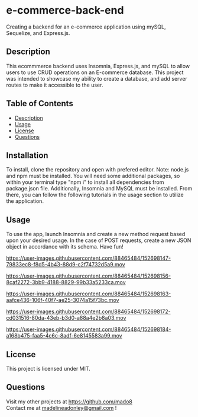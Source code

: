 # e-commerce-back-end
Creating a backend for an e-commerce application using mySQL, Sequelize, and Express.js.
    
## Description
This ecommmerce backend uses Insomnia, Express.js, and mySQL to allow users to use CRUD operations on an E-commerce database. This project was intended to showcase my ability to create a database, and add server routes to make it accessible to the user. 

## Table of Contents

- [ Description ](#Description)</br>
- [ Usage ](#Usage)</br>
- [ License ](#License )</br>
- [ Questions ](#Questions)</br>

## Installation
To install, clone the repository and open with prefered editor. Note: node.js and npm must be installed. You will need some additional packages, so within your terminal type "npm i" to install all dependencies from package.json file. Additionally, Insomnia and MySQL must be installed. From there, you can follow the following tutorials in the usage section to utilize the application.

## Usage
To use the app, launch Insomnia and create a new method request based upon your desired usage. In the case of POST requests, create a new JSON object in accordance with its schema. Have fun!

https://user-images.githubusercontent.com/88465484/152698147-79833ec8-f8d5-4b43-88d9-c2f74732d5a9.mov

https://user-images.githubusercontent.com/88465484/152698156-8caf2272-3bb9-4188-8829-99b33a5233ca.mov


https://user-images.githubusercontent.com/88465484/152698163-aafce436-106f-40f7-ae25-3074a15f73bc.mov


https://user-images.githubusercontent.com/88465484/152698172-cd031516-80da-43eb-b3d0-a88a4e2b8a03.mov


https://user-images.githubusercontent.com/88465484/152698184-a168b475-faa5-4c6c-8adf-6e8145583a99.mov

## License 
This project is licensed under MIT.  


## Questions

Visit my other projects at https://github.com/mado8 </br>
Contact me at madelineadonley@gmail.com ! </br>
